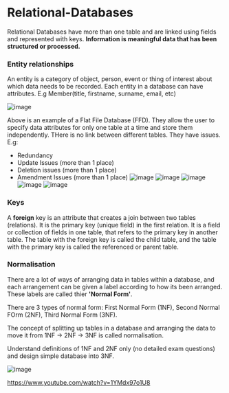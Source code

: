 # Relational-Databases

 Relational Databases have more than one table and are linked using fields and represented with keys. **Information is meaningful data that has been structured or processed.**
 
 ### Entity relationships
 
 An entity is a category of object, person, event or thing of interest about which data needs to be recorded. Each entity in a database can have attributes. E.g Member(title, firstname, surname, email, etc)
 
 
 ![image](https://user-images.githubusercontent.com/110039102/227191389-b16aa4a4-de79-4b06-a038-03713f60f0ce.png)

Above is an example of a Flat File Database (FFD). They allow the user to specify data attributes for only one table at a time and store them independently. THere is no link between different tables. They have issues. E.g:

- Redundancy
- Update Issues (more than 1 place)
- Deletion issues (more than 1 place)
- Amendment Issues (more than 1 place)
![image](https://user-images.githubusercontent.com/110039102/227192115-a92d2e9c-8161-409b-8949-52f5008db75d.png)
![image](https://user-images.githubusercontent.com/110039102/227192213-63113b2d-9e56-4ec9-8a19-3abcbb60b594.png)
![image](https://user-images.githubusercontent.com/110039102/227192269-bdaa3786-104f-4ffa-be37-9b68924110bb.png)
![image](https://user-images.githubusercontent.com/110039102/227192299-590181f6-ad6e-4f13-a2f9-1270c6afac07.png)
![image](https://user-images.githubusercontent.com/110039102/227192370-ebd07b10-eb0e-4b9c-901a-3a1a35c4b41c.png)

### Keys

A **foreign** key is an attribute that creates a join between two tables (relations). It is the primary key (unique field) in the first relation. It is a field or collection of fields in one table, that refers to the primary key in another table. 
The table with the foreign key is called the child table, and the table with the primary key is called the referenced or parent table.

### Normalisation

There are a lot of ways of arranging data in tables within a database, and each arrangement can be given a label according to how its been arranged. These labels are called thier **'Normal Form'**.

There are 3 types of normal form: First Normal Form (1NF), Second Normal FOrm (2NF), Third Normal Form (3NF).

The concept of splitting up tables in a database and arranging the data to move it from 1NF -> 2NF -> 3NF is called normalisation.

Understand definitions of 1NF and 2NF only (no detailed exam questions) and design simple database into 3NF.

![image](https://user-images.githubusercontent.com/110039102/227194838-8a35e9c9-9a3f-41f7-ae4e-dbe427ae21a7.png)

https://www.youtube.com/watch?v=1YMdx97o1U8
